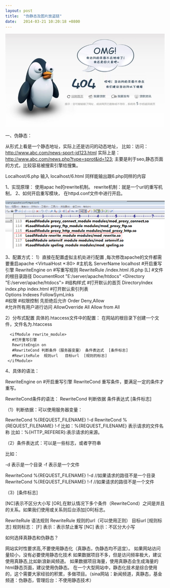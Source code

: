 ```yaml
---
layout: post
title:  "伪静态及图片放盗链"
date:   2014-03-21 10:20:18 +0800
---
```

<img src="/images/fulls/404.jpg" class="fit image"> 


一、伪静态：

从形式上看是一个静态地址，实际上还是访问的动态地址，
比如：访问：http://www.abc.com/news-sport-id123.html
实际上是：http://www.abc.com/news.php?type=sprot&id=123;
主要是利于seo,静态页面的方式，比较容易被搜索引擎给搜集。

  Localhost/6.php     输入 localhost/6.html 同样能输出跟6.php同样的内容    

1、实现原理：
使用apac he的rewrite机制。
rewrite机制：就是一个url的重写机制，
2、如何开启重写模块，
在httpd.conf文件中进行开启。

<img src="/images/thumbs/err.png" class="fit image"> 

3、配置方式：
  1）直接在配置虚拟主机处进行配置 ,每次修改apache的文件都需要重启apache
	<VirtualHost *:80>
	#主机名
	ServerName  localhost 
	#开启重写引擎
	RewriteEngine on
	#写重写规则
	RewriteRule /index.html  /6.php [L]
	#文件的根目录路径
	DocumentRoot  "E:/server/apache/htdocs" 
	<Directory  "E:/server/apache/htdocs">
	#结构样式
	#打开默认的首页
	DirectoryIndex  index.php  index.html 
	#打开默认索引列表   
	Options  Indexes  FollowSymLinks     
	#权限
	#权限控制   先拒绝后允许 
	Order Deny,Allow   
	#允许所有用户进行访问 
	AllowOverride All
	Allow from  All    
	</Directory>
	</VirtualHost>

  2）分布式配置 具体的.htaccess文件中的配置： 在网站的根目录下创建一个文件，文件名为.htaccess 

	  <ifModule rewrite_module>
	   #打开重写引擎
	   RewriteEngin on
	   #RewriteCond 判断条件（服务器变量） 条件表达式  [条件标志]
	   #RewriteRule  规则url   目标url  [规则的标志]
	 </ifModule>

4、具体的语法：

RewriteEngine on  #开启重写引擎
RewriteCond  重写条件，要满足一定的条件才重写。

RewriteCond条件的语法：
RewriteCond   判断依据   条件表达式 [条件标志]

（1）判断依据：可以使用服务器变量：

RewriteCond %{REQUEST_FILENAME} !-d
RewriteCond %{REQUEST_FILENAME} !-f
比如：%{REQUEST_FILENAME}  表示请求的文件名称
比如：%{HTTP_REFERER}:表示请求的来源。

（2）条件表达式：可以是一些标志，或者字符串

比如：

-d   表示是一个目录
-f    表示是一个文件

RewriteCond %{REQUEST_FILENAME} !-d  //如果请求的路径不是一个目录
RewriteCond %{REQUEST_FILENAME} !-f  //如果请求的路径不是一个文件

（3）[条件标志]

[NC]表示不区分大小写
[OR],在默认情况下多个条件（RewriteCond）之间是并且的关系。如果我们使用或关系则后台添加[OR]标志。



RewriteRule  语法规则
RewriteRule   规则的url（可以使用正则）  目标url  [规则标志]
规则标志：
[F] 表示：表示禁止重写
[NC] 表示：不区分大小写

如何选择真静态和伪静态？

网站实时性要求高,不要使用静态化（真静态，伪静态均不适宜）。
如果网站访问量较小，没有必要使用静态化技术
如果数据项目不多，但是访问频率极大，建议使用真静态,比如新浪新闻频道。
如果数据项目海量，使用真静态会生成海量的html静态页面，建议使用伪静态。
在一个大型网站中，静态化技术是综合使用的，这个需要大家经验的积累，多做项目。（sina网站：新闻频道，真静态，基金频道：伪静态，管理后台：不使用静态技术）




